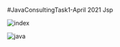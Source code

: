 #JavaConsultingTask1-April 2021
Jsp 

![index](https://user-images.githubusercontent.com/74708604/112901317-44273080-90ed-11eb-99e9-2be816133dde.jpg)

![java](https://user-images.githubusercontent.com/74708604/112901304-3ffb1300-90ed-11eb-8967-4ec7b332777b.jpg)

